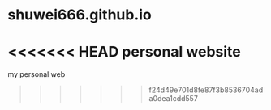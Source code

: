 # shuwei666.github.io
<<<<<<< HEAD
personal website
=======
my personal web
>>>>>>> f24d49e701d8fe87f3b8536704ada0dea1cdd557
